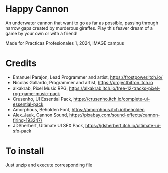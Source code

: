 # Happy Cannon

An underwater cannon that want to go as far as possible, passing through narrow gaps created by murderous giraffes. Play this feaver dream of a game by your own or with a friend!

Made for Practicas Profesionales 1, 2024, IMAGE campus

# Credits 
- Emanuel Parajon, Lead Programmer and artist, https://frostpower.itch.io/
- Nicolas Gallardo, Programmer and artist, https://projectbifron.itch.io
- alkakrab, Pixel Music RPG, https://alkakrab.itch.io/free-12-tracks-pixel-rpg-game-music-pack
- Crusenho, UI Essential Pack, https://crusenho.itch.io/complete-ui-essential-pack
- Amorphous, Beholden Font, https://amorphous.itch.io/beholden
- Alex_Jauk, Cannon Sound, https://pixabay.com/sound-effects/cannon-firing-193247/
- JDSherbert, Ultimate UI SFX Pack, https://jdsherbert.itch.io/ultimate-ui-sfx-pack

# To install
Just unzip and execute corresponding file
